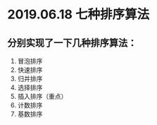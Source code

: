 # 2019.06.18 七种排序算法
## 分别实现了一下几种排序算法：
1. 冒泡排序    
2. 快速排序    
3. 归并排序    
4. 选择排序    
5. 插入排序（重点）    
6. 计数排序    
7. 基数排序    

